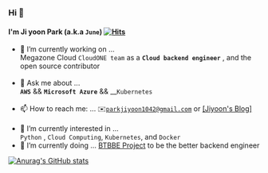 ### Hi 👋 
#### I'm Ji yoon Park (a.k.a ```June```) [![Hits](https://hits.seeyoufarm.com/api/count/incr/badge.svg?url=https%3A%2F%2Fgithub.com%2Fjean1042&count_bg=%23FF7600&title_bg=%23232AD9&icon=iconify.svg&icon_color=%23FFFFFF&title=hits&edge_flat=false)](https://hithttps://img.shields.io/badge/-Facebook-brightgreens.seeyoufarm.com) 

<!--
**jean1042/jean1042** is a ✨ _special_ ✨ repository because its `README.md` (this file) appears on your GitHub profile.

Here are some ideas to get you started:

- 🔭 I’m currently working on ...
- 🌱 I’m currently learning ...
- 👯 I’m looking to collaborate on ...
- 🤔 I’m looking for help with ...
- 💬 Ask me about ...
- 📫 How to reach me: ...
- 😄 Pronouns: ...
- ⚡ Fun fact: ...
-->
- 🔭 I’m currently working on ... <br> Megazone Cloud ```CloudONE team``` as a __```Cloud backend engineer```__ , and the open source contributor <br></br>
- 💬 Ask me about ... <br>__```AWS```__ && __```Microsoft Azure```__ && __```Kubernetes```<br></br>
- 📫 How to reach me: ...  ✉️<u>```parkjiyoon1042@gmail.com```</u> or [[Jiyoon's Blog]](https://velog.io/@jean1042)<br></br>
- 🌱 I’m currently interested in ... <br> ```Python``` , ```Cloud Computing```, ```Kubernetes```, and ```Docker``` <br>
- 🧚 I’m currently doing ... [BTBBE Project](https://github.com/users/jean1042/projects/1) to be the better backend engineer

[![Anurag's GitHub stats](https://github-readme-stats.vercel.app/api?username=jean1042&count_private=true&show_icons=true&)](https://github.com/anuraghazra/github-readme-stats)










